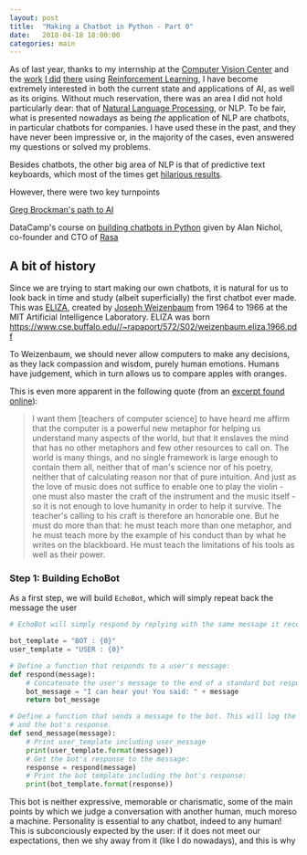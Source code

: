 ```yaml
---
layout: post
title:  "Making a Chatbot in Python - Part 0"
date:   2018-04-18 18:00:00
categories: main
---
```


As of last year, thanks to my internship at the [Computer Vision Center](http://www.cvc.uab.es) and the [work](https://github.com/PDillis/DQN-CarRacing) [I did](https://github.com/PDillis/CartPole-Cases) [there](https://github.com/PDillis/Experiment-CarRacing) using [Reinforcement Learning](https://deeplearning4j.org/deepreinforcementlearning), I have become extremely interested in both the current state and applications of AI, as well as its origins. Without much reservation, there was an area I did not hold particularly dear: that of [Natural Language Processing](https://en.wikipedia.org/wiki/Natural-language_processing), or NLP. To be fair, what is presented nowadays as being *the* application of NLP are chatbots, in particular chatbots for companies. I have used these in the past, and they have never been impressive or, in the majority of the cases, even answered my questions or solved my problems. 

Besides chatbots, the other big area of NLP is that of predictive text keyboards, which most of the times get [hilarious results](https://twitter.com/botnikstudios/status/986295833451692032). 

However, there were two key turnpoints 

[Greg Brockman's path to AI](https://blog.gregbrockman.com/my-path-to-openai)

DataCamp's course on [building chatbots in Python](https://www.datacamp.com/courses/building-chatbots-in-python) given by Alan Nichol, co-founder and CTO of [Rasa](http://rasa.com/)

## A bit of history

Since we are trying to start making our own chatbots, it is natural for us to look back in time and study (albeit superficially) the first chatbot ever made. This was [ELIZA](https://en.wikipedia.org/wiki/ELIZA), created by [Joseph Weizenbaum](http://history.computer.org/pioneers/weizenbaum.html) from 1964 to 1966 at the MIT Artificial Intelligence Laboratory. ELIZA was born https://www.cse.buffalo.edu//~rapaport/572/S02/weizenbaum.eliza.1966.pdf


To Weizenbaum, we should never allow computers to make any decisions, as they lack compassion and wisdom, purely human emotions. Humans have judgement, which in turn allows us to compare apples with oranges. 

This is even more apparent in the following quote (from an [excerpt found online](https://web.archive.org/web/20050508173416/http://www.smeed.org/1735)):

> I want them [teachers of computer science] to have heard me affirm that the computer is a powerful new metaphor for helping us understand many aspects of the world, but that it enslaves the mind that has no other metaphors and few other resources to call on. The world is many things, and no single framework is large enough to contain them all, neither that of man's science nor of his poetry, neither that of calculating reason nor that of pure intuition. And just as the love of music does not suffice to enable one to play the violin - one must also master the craft of the instrument and the music itself - so it is not enough to love humanity in order to help it survive. The teacher's calling to his craft is therefore an honorable one. But he must do more than that: he must teach more than one metaphor, and he must teach more by the example of his conduct than by what he writes on the blackboard. He must teach the limitations of his tools as well as their power. 



### Step 1: Building EchoBot

As a first step, we will build `EchoBot`, which will simply repeat back the message the user 

```python
# EchoBot will simply respond by replying with the same message it receives.

bot_template = "BOT : {0}"
user_template = "USER : {0}"

# Define a function that responds to a user's message:
def respond(message):
	# Concatenate the user's message to the end of a standard bot response
	bot_message = "I can hear you! You said: " + message
	return bot_message

# Define a function that sends a message to the bot. This will log the message
# and the bot's response.
def send_message(message):
	# Print user_template including user_message
	print(user_template.format(message))
	# Get the bot's response to the message:
	response = respond(message)
	# Print the bot template including the bot's response:
	print(bot_template.format(response))
```

This bot is neither expressive, memorable or charismatic, some of the main points by which we judge a conversation with another human, much moreso a machine. Personality is essential to any chatbot, indeed to any human! This is subconciously expected by the user: if it does not meet our expectations, then we shy away from it (like I do nowadays), and this is why 
